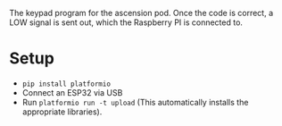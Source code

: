 The keypad program for the ascension pod. Once the code is correct, a LOW signal is sent out, which the Raspberry PI is connected to.

# Setup
- `pip install platformio`
- Connect an ESP32 via USB
- Run `platformio run -t upload` (This automatically installs the appropriate libraries).
